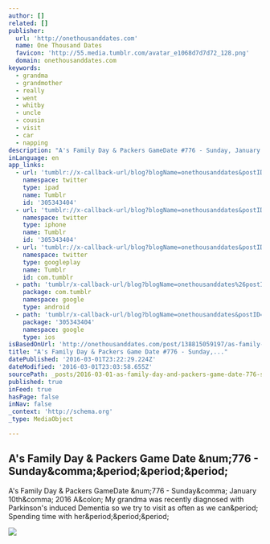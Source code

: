 ```yaml
---
author: []
related: []
publisher:
  url: 'http://onethousanddates.com'
  name: One Thousand Dates
  favicon: 'http://55.media.tumblr.com/avatar_e1068d7d7d72_128.png'
  domain: onethousanddates.com
keywords:
  - grandma
  - grandmother
  - really
  - went
  - whitby
  - uncle
  - cousin
  - visit
  - car
  - napping
description: "A's Family Day & Packers GameDate #776 - Sunday, January 10th, 2016 A: My grandma was recently diagnosed with Parkinson's induced Dementia so we try to visit as often as we can. Spending time with her..."
inLanguage: en
app_links:
  - url: 'tumblr://x-callback-url/blog?blogName=onethousanddates&postID=138815059197&referrer=twitter-cards'
    namespace: twitter
    type: ipad
    name: Tumblr
    id: '305343404'
  - url: 'tumblr://x-callback-url/blog?blogName=onethousanddates&postID=138815059197&referrer=twitter-cards'
    namespace: twitter
    type: iphone
    name: Tumblr
    id: '305343404'
  - url: 'tumblr://x-callback-url/blog?blogName=onethousanddates&postID=138815059197&referrer=twitter-cards'
    namespace: twitter
    type: googleplay
    name: Tumblr
    id: com.tumblr
  - path: 'tumblr/x-callback-url/blog?blogName=onethousanddates%26postID=138815059197'
    package: com.tumblr
    namespace: google
    type: android
  - path: 'tumblr/x-callback-url/blog?blogName=onethousanddates&postID=138815059197'
    package: '305343404'
    namespace: google
    type: ios
isBasedOnUrl: 'http://onethousanddates.com/post/138815059197/as-family-day-packers-game-date-776-sunday'
title: "A's Family Day & Packers Game Date #776 - Sunday,..."
datePublished: '2016-03-01T23:22:29.224Z'
dateModified: '2016-03-01T23:03:58.655Z'
sourcePath: _posts/2016-03-01-as-family-day-and-packers-game-date-776-sunday.md
published: true
inFeed: true
hasPage: false
inNav: false
_context: 'http://schema.org'
_type: MediaObject

---
```

<article style=""><h1>A's Family Day &amp; Packers Game Date &amp;num;776 - Sunday&amp;comma;&amp;period;&amp;period;&amp;period;</h1><p>A's Family Day &amp; Packers GameDate &amp;num;776 - Sunday&amp;comma; January 10th&amp;comma; 2016 A&amp;colon; My grandma was recently diagnosed with Parkinson's induced Dementia so we try to visit as often as we can&amp;period; Spending time with her&amp;period;&amp;period;&amp;period;</p><img src="http://56.media.tumblr.com/4fd4bd6972e90343127eeb8fe324c34c/tumblr_o0sx7ml7WL1swsad1o1_500.jpg" /></article>